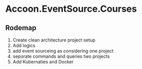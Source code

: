 # Accoon.EventSource.Courses

## Rodemap

1. Create clean architecture  project setup
2. Add logics
3. add event sourceing as considering one project
4. seporate commands and queries two projects
5. Add Kubernaties and Docker
  
